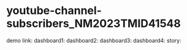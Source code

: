 # youtube-channel-subscribers_NM2023TMID41548
demo link:
dashboard1:
dashboard2:
dashboard3:
dashboard4:
story:
